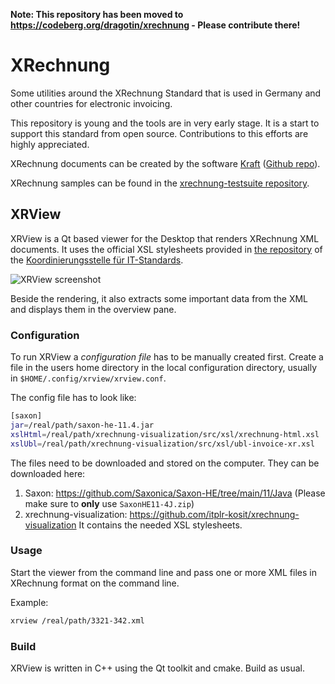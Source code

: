 
**Note: This repository has been moved to https://codeberg.org/dragotin/xrechnung - Please contribute there!**

# XRechnung

Some utilities around the XRechnung Standard that is used in Germany and other countries for electronic invoicing.

This repository is young and the tools are in very early stage. It is a start to support this standard from open source. Contributions to this efforts are highly appreciated.

XRechnung documents can be created by the software [Kraft](https://volle-kraft-voraus.de) ([Github repo](https://github.com/dragotin/kraft)).

XRechnung samples can be found in the [xrechnung-testsuite repository](https://projekte.kosit.org/xrechnung/xrechnung-testsuite/-/tree/master/).

## XRView

XRView is a Qt based viewer for the Desktop that renders XRechnung XML documents. It uses the official XSL stylesheets provided in [the repository](https://github.com/itplr-kosit/xrechnung-visualization) of the [Koordinierungsstelle für IT-Standards](https://www.xoev.de/). 

![XRView screenshot](/xrview/screenshot1.png?raw=true&s=200 "Screenshot")

Beside the rendering, it also extracts some important data from the XML and displays them in the overview pane.

### Configuration

To run XRView a *configuration file* has to be manually created first. Create a file in the users home directory in the local configuration directory, usually in `$HOME/.config/xrview/xrview.conf`.

The config file has to look like:

```bash
[saxon]
jar=/real/path/saxon-he-11.4.jar
xslHtml=/real/path/xrechnung-visualization/src/xsl/xrechnung-html.xsl
xslUbl=/real/path/xrechnung-visualization/src/xsl/ubl-invoice-xr.xsl
```

The files need to be downloaded and stored on the computer. They can be downloaded here:

1. Saxon: https://github.com/Saxonica/Saxon-HE/tree/main/11/Java (Please make sure to **only** use `SaxonHE11-4J.zip`)
2. xrechnung-visualization: https://github.com/itplr-kosit/xrechnung-visualization It contains the needed XSL stylesheets.

### Usage

Start the viewer from the command line and pass one or more XML files in XRechnung format on the command line.

Example:
```bash
xrview /real/path/3321-342.xml
```

### Build

XRView is written in C++ using the Qt toolkit and cmake. Build as usual.

